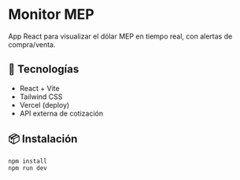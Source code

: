# Monitor MEP

App React para visualizar el dólar MEP en tiempo real, con alertas de compra/venta.

## 🚀 Tecnologías
- React + Vite
- Tailwind CSS
- Vercel (deploy)
- API externa de cotización

## 📦 Instalación

```bash
npm install
npm run dev
